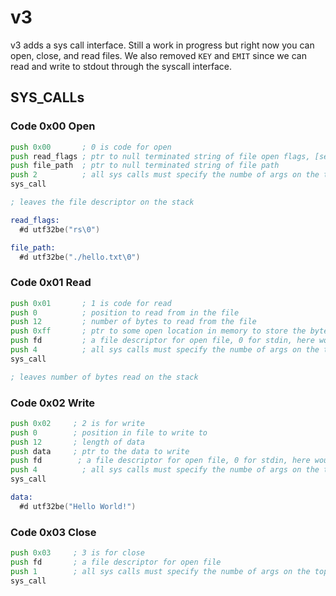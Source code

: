 # v3

v3 adds a sys call interface. Still a work in progress but right now you can open, close, and read files. We also removed `KEY` and `EMIT` 
since we can read and write to stdout through the syscall interface.

## SYS_CALLs


### Code 0x00 Open

```asm
push 0x00       ; 0 is code for open
push read_flags ; ptr to null terminated string of file open flags, [see node docs]
push file_path  ; ptr to null terminated string of file path
push 2          ; all sys calls must specify the numbe of args on the top of the stack
sys_call

; leaves the file descriptor on the stack

read_flags:
  #d utf32be("rs\0")

file_path:
  #d utf32be("./hello.txt\0")
```


### Code 0x01 Read

```asm
push 0x01       ; 1 is code for read
push 0          ; position to read from in the file
push 12         ; number of bytes to read from the file
push 0xff       ; ptr to some open location in memory to store the bytes
push fd         ; a file descriptor for open file, 0 for stdin, here would be a good place to call open
push 4          ; all sys calls must specify the numbe of args on the top of the stack
sys_call

; leaves number of bytes read on the stack
```

### Code 0x02 Write

```asm
push 0x02     ; 2 is for write
push 0        ; position in file to write to
push 12       ; length of data
push data     ; ptr to the data to write
push fd        ; a file descriptor for open file, 0 for stdin, here would be a good place to call open
push 4          ; all sys calls must specify the numbe of args on the top of the stack
sys_call

data:
  #d utf32be("Hello World!")
```


### Code 0x03 Close

```asm
push 0x03     ; 3 is for close
push fd       ; a file descriptor for open file
push 1        ; all sys calls must specify the numbe of args on the top of the stack
sys_call
```


